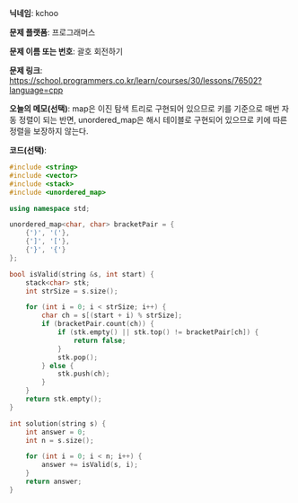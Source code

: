 **닉네임**: kchoo

**문제 플랫폼**: 프로그래머스

**문제 이름 또는 번호**: 괄호 회전하기

**문제 링크**: https://school.programmers.co.kr/learn/courses/30/lessons/76502?language=cpp

**오늘의 메모(선택)**: map은 이진 탐색 트리로 구현되어 있으므로 키를 기준으로 매번 자동 정렬이 되는 반면, unordered_map은 해시 테이블로 구현되어 있으므로 키에 따른 정렬을 보장하지 않는다.

**코드(선택)**:

```c++
#include <string>
#include <vector>
#include <stack>
#include <unordered_map>

using namespace std;

unordered_map<char, char> bracketPair = {
	{')', '('},
	{']', '['},
	{'}', '{'}
};

bool isValid(string &s, int start) {
	stack<char> stk;
	int strSize = s.size();

	for (int i = 0; i < strSize; i++) {
		char ch = s[(start + i) % strSize];
		if (bracketPair.count(ch)) {
			if (stk.empty() || stk.top() != bracketPair[ch]) {
				return false;
			}
			stk.pop();
		} else {
			stk.push(ch);
		}
	}
	return stk.empty();
}

int solution(string s) {
    int answer = 0;
	int n = s.size();

	for (int i = 0; i < n; i++) {
		answer += isValid(s, i);
	}
	return answer;
}
```
